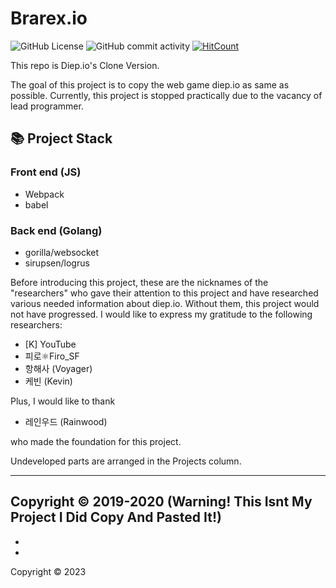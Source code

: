 # Brarex.io
![GitHub License](https://img.shields.io/github/license/Diep-clone/diep-clone_golang?style=flat-square)
![GitHub commit activity](https://img.shields.io/github/commit-activity/m/diep-clone/diep-clone_golang?style=flat-square)
[![HitCount](http://hits.dwyl.com/Diep-clone/diep-clone_golang.svg)](http://hits.dwyl.com/Diep-clone/diep-clone_golang)

This repo is Diep.io's Clone Version.

The goal of this project is to copy the web game diep.io as same as possible.
Currently, this project is stopped practically due to the vacancy of lead programmer.

## 📚 Project Stack
### Front end (JS)
- Webpack
- babel

### Back end (Golang)
- gorilla/websocket
- sirupsen/logrus

Before introducing this project,
these are the nicknames of the "researchers" who gave their attention to this project and have researched various needed information about diep.io.
Without them, this project would not have progressed.
I would like to express my gratitude to the following researchers:

 - [K] YouTube
 - 피로⚛Firo_SF
 - 항해사 (Voyager)
 - 케빈 (Kevin)

Plus, I would like to thank 
 - 레인우드 (Rainwood)

who made the foundation for this project.

Undeveloped parts are arranged in the Projects column.

---
Copyright © 2019-2020
(Warning! This Isnt My Project I Did Copy And Pasted It!)
-
-
-
Copyright © 2023
